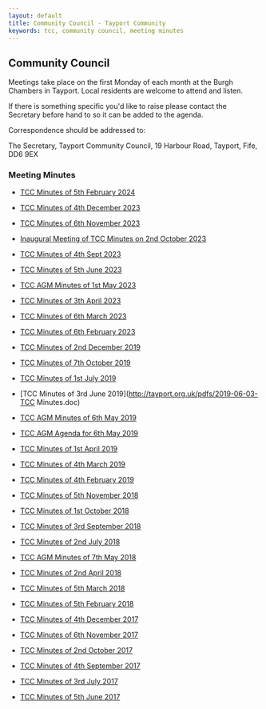 ```yaml
---
layout: default
title: Community Council - Tayport Community
keywords: tcc, community council, meeting minutes
---
```

## Community Council

Meetings take place on the first Monday of each month at the Burgh Chambers in Tayport. Local residents are welcome to attend and listen.

If there is something specific you'd like to raise please contact the Secretary before hand to so it can be added to the agenda.

Correspondence should be addressed to:

The Secretary, Tayport Community Council, 19 Harbour Road, Tayport, Fife, DD6 9EX

### Meeting Minutes

* [TCC Minutes of 5th February 2024](http://tayport.org.uk/pdfs/2024-02-05-TCC-Minutes.pdf)
* [TCC Minutes of 4th December 2023](http://tayport.org.uk/pdfs/2023-12-04-TCC-Minutes.pdf)
* [TCC Minutes of 6th November 2023](http://tayport.org.uk/pdfs/2023-11-TCC-Minutes-of-6th-November-2023.pdf)
* [Inaugural Meeting of TCC Minutes on 2nd October 2023](http://tayport.org.uk/pdfs/2023-10-Inaugural-Meeting-of-TCC-Minutes-on-2nd-October-2023.pdf)
* [TCC Minutes of 4th Sept 2023](http://tayport.org.uk/pdfs/2023-09-04-TCC-Minutes.pdf)
* [TCC Minutes of 5th June 2023](http://tayport.org.uk/pdfs/2023-06-05-TCC-Minutes.pdf)
* [TCC AGM Minutes of 1st May 2023](http://tayport.org.uk/pdfs/2023-TCC-AGM-Minutes.pdf)
* [TCC Minutes of 3th April 2023](http://tayport.org.uk/pdfs/2023-04-03-TCC-Minutes.pdf)
* [TCC Minutes of 6th March 2023](http://tayport.org.uk/pdfs/2023-03-06-TCC-Minutes.pdf)
* [TCC Minutes of 6th February 2023](http://tayport.org.uk/pdfs/2023-02-06-TCC-Minutes.pdf)

* [TCC Minutes of 2nd December 2019](http://tayport.org.uk/pdfs/2019-12-02-TCC-Minutes.doc)
* [TCC Minutes of 7th October 2019](http://tayport.org.uk/pdfs/2019-10-07-TCC-Minutes.doc)
* [TCC Minutes of 1st July 2019](http://tayport.org.uk/pdfs/2019-07-01-TCC-Minutes.doc)
* [TCC Minutes of 3rd June 2019](http://tayport.org.uk/pdfs/2019-06-03-TCC Minutes.doc)
* [TCC AGM Minutes of 6th May 2019](http://tayport.org.uk/pdfs/2019-TCC-AGM-Minutes-of-6th-May-2019.doc)
* [TCC AGM Agenda for 6th May 2019](http://tayport.org.uk/pdfs/2019-TCC-AGM-Agenda-for-6th-May.doc)
* [TCC Minutes of 1st April 2019](http://tayport.org.uk/pdfs/20190401-TCC-Minutes.doc)
* [TCC Minutes of 4th March 2019](http://tayport.org.uk/pdfs/2019-03-04-TCC-Minutes.doc)
* [TCC Minutes of 4th February 2019](http://tayport.org.uk/pdfs/2019-02-04-TCC-Minutes.doc)

* [TCC Minutes of 5th November 2018](http://tayport.org.uk/pdfs/2018-11-05-TCC-Minutes.pdf)
* [TCC Minutes of 1st October 2018](http://tayport.org.uk/pdfs/2018-10-01-TCC-Minutes.pdf)
* [TCC Minutes of 3rd September 2018](http://tayport.org.uk/pdfs/2018-09-03-TCC-Minutes.pdf)
* [TCC Minutes of 2nd July 2018](http://tayport.org.uk/pdfs/2018-07-02-TCC-Minutes.pdf)
* [TCC AGM Minutes of 7th May 2018](http://tayport.org.uk/pdfs/2018-05-07-TCC-AGM-Minutes.pdf)
* [TCC Minutes of 2nd April 2018](http://tayport.org.uk/pdfs/2018-04-02-TCC-Minutes.pdf)
* [TCC Minutes of 5th March 2018](http://tayport.org.uk/pdfs/2018-03-05-TCC-Minutes.pdf)
* [TCC Minutes of 5th February 2018](http://tayport.org.uk/pdfs/2018-02-05-TCC-Minutes.pdf)

* [TCC Minutes of 4th December 2017](http://tayport.org.uk/pdfs/2017-12-04-TCC-Minutes.pdf)
* [TCC Minutes of 6th November 2017](http://tayport.org.uk/pdfs/2017-11-06-TCC-Minutes.pdf)
* [TCC Minutes of 2nd October 2017](http://tayport.org.uk/pdfs/2017-10-02-TCC-Minutes.pdf)
* [TCC Minutes of 4th September 2017](http://tayport.org.uk/pdfs/20170904-TCC-Minutes.pdf)
* [TCC Minutes of 3rd July 2017](http://tayport.org.uk/pdfs/2017-07-03-TCC-Minutes.pdf)
* [TCC Minutes of 5th June 2017](http://tayport.org.uk/pdfs/20170605_TCC_Minutes.pdf)


